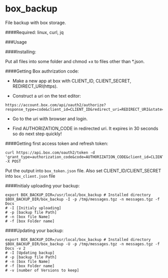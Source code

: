 # box_backup
File backup with box storage.

####Required: linux, curl, jq

###Usage

####Installing:

Put all files into some folder and chmod +x to files other than *.json.

####Getting Box authrization code:

- Make a new app at box with CLIENT_ID, CLIENT_SECRET, REDIRECT_URI(https).

- Construct a uri on the text editor:

```
https://account.box.com/api/oauth2/authorize?response_type=code&client_id=CLIENT_ID&redirect_uri=REDIRECT_URI&state=authrization
```

- Go to the uri with browser and login.

- Find AUTHORIZATION_CODE in redirected uri. It expires in 30 seconds so do next step quickly!

####Getting first access token and refresh token:

```
curl https://api.box.com/oauth2/token -d 'grant_type=authorization_code&code=AUTHORIZATION_CODE&client_id=CLIENT_ID&client_secret=CLIENT_SECRET' -X POST
```
Put the output into ```box_token.json``` file.
Also set CLIENT_ID/CLIENT_SECRET into ```box_client.json``` file

####Initialy uploading your backup:

```
export BOX_BACKUP_DIR=/usr/local/box_backup # Installed directory
$BOX_BACKUP_DIR/box_backup -I -p /tmp/messages.tgz -n messages.tgz -f Docs
# -I [Initialy uploading]
# -p [backup file Path]
# -n [box file Name]
# -f [box Folder name]
```

####Updating your backup:

```
export BOX_BACKUP_DIR=/usr/local/box_backup # Installed directory
$BOX_BACKUP_DIR/box_backup -U -p /tmp/messages.tgz -n messages.tgz -f Docs -v 2
# -I [Updating backup]
# -p [backup file Path]
# -n [box file Name]
# -f [box Folder name]
# -v [number of Versions to keep]
```
